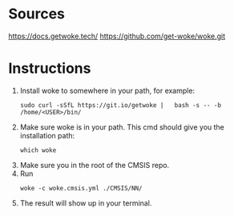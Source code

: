 # Sources
https://docs.getwoke.tech/
https://github.com/get-woke/woke.git

# Instructions
1. Install woke to somewhere in your path, for example:
   ```
   sudo curl -sSfL https://git.io/getwoke |   bash -s -- -b /home/<USER>/bin/
   ```
2. Make sure woke is in your path. This cmd should give you the installation
   path:
   ```
   which woke
   ```
3. Make sure you in the root of the CMSIS repo.
4. Run
   ```
   woke -c woke.cmsis.yml ./CMSIS/NN/
   ```
5. The result will show up in your terminal.